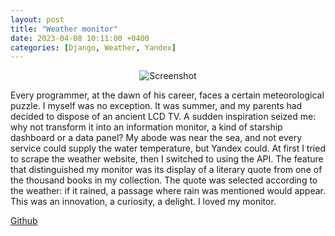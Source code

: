 ```yaml
---
layout: post
title: "Weather monitor"
date: 2023-04-08 10:11:00 +0400
categories: [Django, Weather, Yandex]
---
```


<!-- ![Photo.jpg](/static/images/weather_yand.jpg) -->
<center>
<picture>
  <source media="(max-width: 375px)" srcset="/static/images/weather_yand-375w.jpg">
  <source media="(max-width: 640px)" srcset="/static/images/weather_yand.jpg">
  <img src="/static/images/weather_yand.jpg" alt="Screenshot">
</picture>
</center>

Every programmer, at the dawn of his career, faces a certain meteorological puzzle. I myself was no exception. It was summer, and my parents had decided to dispose of an ancient LCD TV. A sudden inspiration seized me: why not transform it into an information monitor, a kind of starship dashboard or a data panel? My abode was near the sea, and not every service could supply the water temperature, but Yandex could. At first I tried to scrape the weather website, then I switched to using the API. The feature that distinguished my monitor was its display of a literary quote from one of the thousand books in my collection. The quote was selected according to the weather: if it rained, a passage where rain was mentioned would appear. This was an innovation, a curiosity, a delight. I loved my monitor.

[Github](https://github.com/ta0ma0/weather-quote-monitor)
